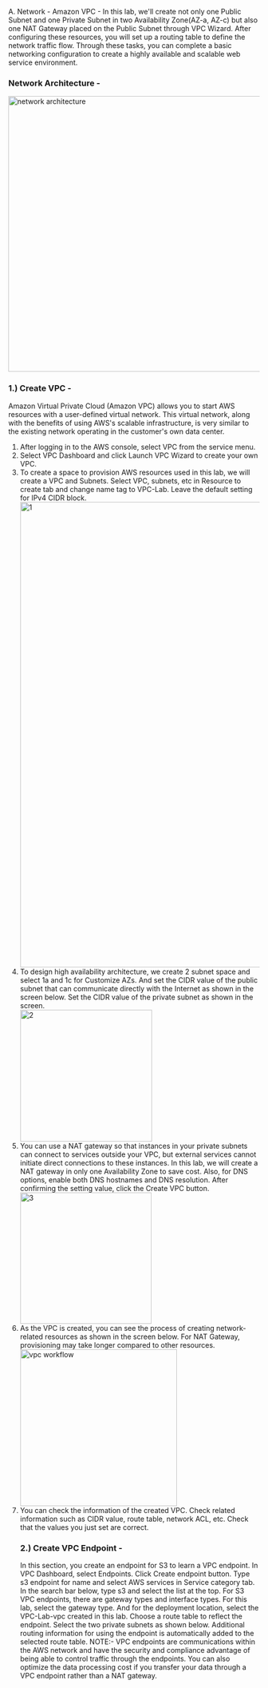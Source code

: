 A. Network - Amazon VPC -</b></h3> 
In this lab, we'll create not only one Public Subnet and one Private Subnet in two Availability Zone(AZ-a, AZ-c) 
but also one NAT Gateway placed on the Public Subnet through VPC Wizard. After configuring these resources,
you will set up a routing table to define the network traffic flow. 
Through these tasks, you can complete a basic networking configuration to create a highly available and scalable web service environment. 
<h3><b>
Network Architecture - </b></h3>
<img width="552" alt="network architecture" src="https://github.com/manas0120/Highly-Available-Multi-Tier-Web-Application/assets/60257363/8d22459a-3bd4-4fea-8d05-9d0805903c47">
<h3><b>
1.) Create  VPC - </b></h3>Amazon Virtual Private Cloud (Amazon VPC) allows you to start AWS resources with a user-defined virtual network. 
This virtual network, along with the benefits of using AWS's scalable infrastructure, is very similar to the existing network operating in the customer's own data center. 
<ol>
<li>After logging in to the AWS console, select VPC from the service menu.</li>
<li>Select VPC Dashboard and click Launch VPC Wizard to create your own VPC.</li>
<li>To create a space to provision AWS resources used in this lab, we will create a VPC and Subnets.
Select VPC, subnets, etc in Resource to create tab and change name tag to VPC-Lab. Leave the default setting for IPv4 CIDR block. </li>
<img width="932" alt="1" src="https://github.com/manas0120/Highly-Available-Multi-Tier-Web-Application/assets/60257363/2262bcb4-02f9-4006-8f4d-f93bade0ee75">
<li>To design high availability architecture, we create 2 subnet space and select 1a and 1c for Customize AZs. And set the CIDR value of the public subnet that can communicate directly with the Internet as shown in the screen below. 
Set the CIDR value of the private subnet as shown in the screen. </li>
<img width="264" alt="2" src="https://github.com/manas0120/Highly-Available-Multi-Tier-Web-Application/assets/60257363/1909eced-5187-49ec-bd46-86abac6abfd3">
<li>You can use a NAT gateway so that instances in your private subnets can connect to services outside your VPC, but external services cannot initiate direct connections to these instances. In this lab, we will create a NAT gateway in only one Availability Zone to save cost. Also, for DNS options, enable both DNS hostnames and DNS resolution. After confirming the setting value, click the Create VPC button.</li>
<img width="263" alt="3" src="https://github.com/manas0120/Highly-Available-Multi-Tier-Web-Application/assets/60257363/771765d9-fb8d-478c-b092-ed65a417db42">
<li>As the VPC is created, you can see the process of creating network-related resources as shown in the screen below. For NAT Gateway, provisioning may take longer compared to other resources.</li>
<img width="314" alt="vpc workflow" src="https://github.com/manas0120/Highly-Available-Multi-Tier-Web-Application/assets/60257363/415378e2-0b79-4f31-ab85-4659597585ca">
<li>You can check the information of the created VPC. Check related information such as CIDR value, route table, network ACL, etc. Check that the values you just set are correct. </li>
<h3><b>
2.) Create VPC Endpoint - </b></h3>In this section, you create an endpoint for S3 to learn a VPC endpoint. 
In VPC Dashboard, select Endpoints. Click Create endpoint button. 
Type s3 endpoint for name and select AWS services in Service category tab. In the search bar below, type s3 and select the list at the top. 
For S3 VPC endpoints, there are gateway types and interface types. For this lab, select the gateway type. 
And for the deployment location, select the VPC-Lab-vpc created in this lab. 
Choose a route table to reflect the endpoint. Select the two private subnets as shown below. 
Additional routing information for using the endpoint is automatically added to the selected route table. 
NOTE:- VPC endpoints are communications within the AWS network and have the security and compliance 
advantage of being able to control traffic through the endpoints. You can also optimize the data processing 
cost if you transfer your data through a VPC endpoint rather than a NAT gateway. 
</p>
